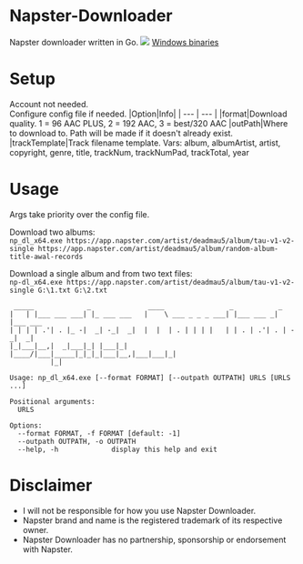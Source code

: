 # Napster-Downloader
Napster downloader written in Go.
![](https://i.imgur.com/FPInZVO.png)
[Windows binaries](https://github.com/Sorrow446/Napster-downloader/releases)

# Setup
Account not needed.    
Configure config file if needed.
|Option|Info|
| --- | --- |
|format|Download quality. 1 = 96 AAC PLUS, 2 = 192 AAC, 3 = best/320 AAC
|outPath|Where to download to. Path will be made if it doesn't already exist.
|trackTemplate|Track filename template. Vars: album, albumArtist, artist, copyright, genre, title, trackNum, trackNumPad, trackTotal, year

# Usage
Args take priority over the config file.

Download two albums:   
`np_dl_x64.exe https://app.napster.com/artist/deadmau5/album/tau-v1-v2-single https://app.napster.com/artist/deadmau5/album/random-album-title-awal-records`

Download a single album and from two text files:   
`np-dl_x64.exe https://app.napster.com/artist/deadmau5/album/tau-v1-v2-single G:\1.txt G:\2.txt`

```
 _____             _              ____                _           _
|   | |___ ___ ___| |_ ___ ___   |    \ ___ _ _ _ ___| |___ ___ _| |___ ___
| | | | .'| . |_ -|  _| -_|  _|  |  |  | . | | | |   | | . | .'| . | -_|  _|
|_|___|__,|  _|___|_| |___|_|    |____/|___|_____|_|_|_|___|__,|___|___|_|
          |_|                                                                                                           

Usage: np_dl_x64.exe [--format FORMAT] [--outpath OUTPATH] URLS [URLS ...]

Positional arguments:
  URLS

Options:
  --format FORMAT, -f FORMAT [default: -1]
  --outpath OUTPATH, -o OUTPATH
  --help, -h             display this help and exit
```

# Disclaimer
- I will not be responsible for how you use Napster Downloader.    
- Napster brand and name is the registered trademark of its respective owner.    
- Napster Downloader has no partnership, sponsorship or endorsement with Napster.
